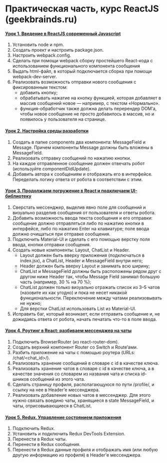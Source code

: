 # Практическая часть, курс ReactJS (geekbrainds.ru) 

#### [Урок 1. Введение в ReactJS современный Javascript](https://github.com/Loovery/geekbrains-react/pull/1/files)
1. Установить node и npm.
2. Создать проект и настроить package.json.
3. Настроить webpack.config.
4. Сделать при помощи webpack сборку простейшего React-кода с использованием функционального компонента сообщения
5. Выдать html-файл, в который подключается сборка при помощи webpack-dev-server.
6. Реализовать возможность отправки нового сообщения с фиксированным текстом:
   - добавить кнопку;
   - обрабатывать нажатие на кнопку функцией, которая добавляет в массив сообщений новое — например, с текстом «Нормально».
   - функция-обработчик также должна делать перерендер DOM’а, чтобы новое сообщение не просто добавилось в массив, но и появилось у пользователя на странице.


#### [Урок 2. Настройка среды разработки](https://github.com/Loovery/geekbrains-react/pull/2/files)
1. Создать в папке components два компонента: MessageField и Message. Причем компоненты Message должны быть вложены в MessageField.
2. Реализовать отправку сообщений по нажатию кнопки.
3. На каждое отправленное сообщение должен отвечать робот (используйте componentDidUpdate).
4. Добавить автора к сообщениям и отображать его в интерфейсе. Переделать логику ответа от робота в соответствии с этим.


#### [Урок 3. Продолжаем погружение в React и подключаем UI-библиотеку](https://github.com/Loovery/geekbrains-react/pull/3/files)
1. Сверстать мессенджер, выделив явно поле для сообщений и визуально разделив сообщения от пользователя и ответы робота.
2. Добавить возможность ввода текста сообщения и его отправки:
сообщение должно отправляться либо по нажатию кнопки в интерфейсе, либо по нажатию Enter на клавиатуре;
поле ввода должно очищаться при отправке сообщения.
3. Подключить Material-UI и сделать с его помощью верстку поля ввода, кнопки отправки сообщения.
4. Создать новые компоненты: Layout, ChatList и Header.
   - Layout должен быть вверху приложения (подключаться в index.jsx), а ChatList, Header и MessageField внутри него;
   - Header должен быть вверху Layout и занимать всю ширину;
   - ChatList и MessageField должны быть расположены рядом друг с другом ниже Header так, чтобы Message Field занимал большую часть (например, 30 % на 70 %);
   - ChatList должен только визуально отражать список из 3–5 чатов (назовите их как угодно) и пока не несет никакой функциональности. Переключение между чатами реализовывать не нужно;
   - Для верстки ChatList использовать List из Material-UI.
5. Исправить баг, который возникает, если отправить сообщение и, не дожидаясь ответа от робота, начать печатать что-то в поле ввода.


#### [Урок 4. Роутинг в React: разбиваем мессенджер на чаты](https://github.com/Loovery/geekbrains-react/pull/4/files)
1. Подключить BrowserRouter (из react-router-dom).
2. Создать верхний компонент Router со Switch и Route’ами.
3. Разбить приложение на чаты с помощью роутера (URLs: /chat/<chat_id>/).
4. Реализовать хранение сообщений в словаре с id в качестве ключа.
5. Реализовать хранение чатов в словаре с id в качестве ключа, а в качестве значения со словарем из названия чата и списка id-шников сообщений из этого чата.
6. Сделать страницу профиля, располагающуюся по пути /profile/, и ссылку на нее в Header’е мессенджера.
7. Реализовать добавление новых чатов в мессенджер. Для этого нужно связать воедино чаты, хранящиеся в state MessageField, и чаты, отрисовывающиеся в ChatList.

#### [Урок 5. Redux. Управление состоянием приложения](https://github.com/Loovery/geekbrains-react/pull/5/files)
1. Подключить Redux.
2. Установить и подключить Redux DevTools Extension.
3. Перенести в Redux чаты.
4. Перенести в Redux сообщения.
5. Перенести в Redux данные профиля и отображать имя (или любую другую информацию из профиля) в Header’е мессенджера.


